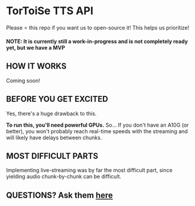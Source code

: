# TorToiSe TTS API

Please :star: this repo if you want us to open-source it! This helps us prioritize!

**NOTE: It is currently still a work-in-progress and is not completely ready yet, but we have a MVP**

## HOW IT WORKS

Coming soon!

## BEFORE YOU GET EXCITED

Yes, there's a huge drawback to this.

**To run this, you'll need powerful GPUs.** So... If you don't have an A10G (or better), you won't probably reach real-time speeds with the streaming and will likely have delays between chunks.

## MOST DIFFICULT PARTS

Implementing live-streaming was by far the most difficult part, since yielding audio chunk-by-chunk can be difficult.

## QUESTIONS? Ask them [here](https://github.com/tortoise-tts-tools/tts-api/discussions)
